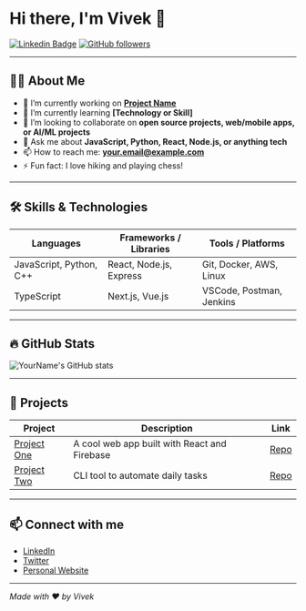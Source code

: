 # Hi there, I'm Vivek 👋

[![Linkedin Badge](https://img.shields.io/badge/-YourLinkedIn-blue?style=flat-square&logo=linkedin&logoColor=white&link=https://linkedin.com/in/yourprofile)](https://linkedin.com/in/Vivek1-coder)
[![GitHub followers](https://img.shields.io/github/followers/yourusername?label=Follow&style=social)](https://github.com/vivek1-coder)


---

## 👨‍💻 About Me

- 🔭 I’m currently working on **[Project Name](https://github.com/yourusername/project)**
- 🌱 I’m currently learning **[Technology or Skill]**
- 👯 I’m looking to collaborate on **open source projects, web/mobile apps, or AI/ML projects**
- 💬 Ask me about **JavaScript, Python, React, Node.js, or anything tech**
- 📫 How to reach me: **your.email@example.com**
- ⚡ Fun fact: I love hiking and playing chess!

---

## 🛠️ Skills & Technologies

| Languages      | Frameworks / Libraries | Tools / Platforms      |
| -------------- | --------------------- | --------------------- |
| JavaScript, Python, C++ | React, Node.js, Express | Git, Docker, AWS, Linux |
| TypeScript     | Next.js, Vue.js       | VSCode, Postman, Jenkins|

---

## 🔥 GitHub Stats

![YourName's GitHub stats](https://github-readme-stats.vercel.app/api?username=vivek1-coder&show_icons=true&theme=radical)

---

## 🚀 Projects

| Project                | Description                              | Link                                     |
| ---------------------- | ------------------------------------   | --------------------------------------- |
| [Project One](https://github.com/yourusername/project-one) | A cool web app built with React and Firebase | [Repo](https://github.com/yourusername/project-one) |
| [Project Two](https://github.com/yourusername/project-two) | CLI tool to automate daily tasks          | [Repo](https://github.com/yourusername/project-two) |

---

## 📫 Connect with me

- [LinkedIn](https://linkedin.com/in/Vivek1-coder)
- [Twitter](https://twitter.com/yourhandle)
- [Personal Website](https://mr-proton-portfolio.vercel.app/)

---

*Made with ❤️ by Vivek*

